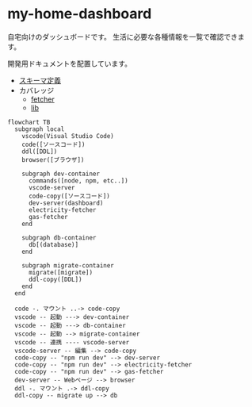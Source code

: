 # my-home-dashboard

自宅向けのダッシュボードです。
生活に必要な各種情報を一覧で確認できます。

開発用ドキュメントを配置しています。

- [スキーマ定義](database/README.md)
- カバレッジ
  - [fetcher](coverage/fetcher/lcov-report/index.html)
  - [lib](coverage/lib/lcov-report/index.html)

```mermaid
flowchart TB
  subgraph local
    vscode(Visual Studio Code)
    code([ソースコード])
    ddl([DDL])
    browser([ブラウザ])

    subgraph dev-container
      commands([node, npm, etc..])
      vscode-server
      code-copy([ソースコード])
      dev-server(dashboard)
      electricity-fetcher
      gas-fetcher
    end

    subgraph db-container
      db[(database)]
    end

    subgraph migrate-container
      migrate([migrate])
      ddl-copy([DDL])
    end
  end

  code -. マウント ..-> code-copy
  vscode -- 起動 ---> dev-container
  vscode -- 起動 ---> db-container
  vscode -- 起動 --> migrate-container
  vscode -- 連携 ---- vscode-server
  vscode-server -- 編集 --> code-copy
  code-copy -- "npm run dev" --> dev-server
  code-copy -- "npm run dev" --> electricity-fetcher
  code-copy -- "npm run dev" --> gas-fetcher
  dev-server -- Webページ --> browser
  ddl -. マウント .-> ddl-copy
  ddl-copy -- migrate up --> db
```

